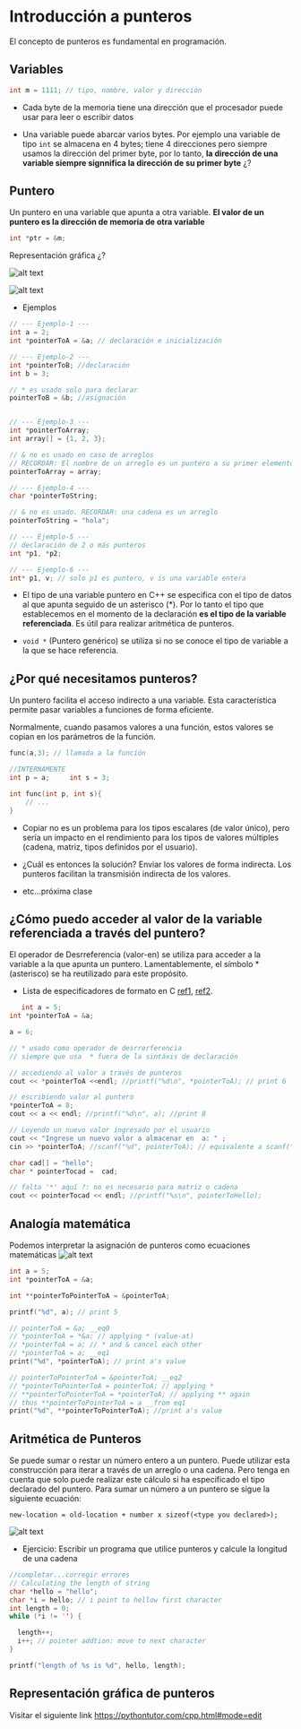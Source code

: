 # Introducción a punteros 

El concepto de punteros es fundamental en programación.

## Variables

```cpp
int m = 1111; // tipo, nombre, valor y dirección
```
* Cada byte de la memoria tiene una dirección que el procesador puede usar para leer o escribir datos

* Una variable puede abarcar varios bytes. Por ejemplo una variable de tipo `int` se almacena en 4 bytes; tiene 4 direcciones pero siempre usamos la dirección del primer byte, por lo tanto, **la dirección de una variable siempre signnifica la dirección de su primer byte** ¿?

## Puntero

Un puntero en una variable que apunta a otra variable. **El valor de un puntero es la dirección de memoria de otra variable**

```cpp
int *ptr = &m;
```

Representación gráfica ¿?

![alt text](image-2.png)


![alt text](image-3.png)

* Ejemplos
```cpp
// --- Ejemplo-1 ---
int a = 2;
int *pointerToA = &a; // declaración e inicialización

// --- Ejemplo-2 ---
int *pointerToB; //declaración
int b = 3;

// * es usado solo para declarar
pointerToB = &b; //asignación


// --- Ejemplo-3 ---
int *pointerToArray;
int array[] = {1, 2, 3};

// & no es usado en caso de arreglos
// RECORDAR: El nombre de un arreglo es un puntero a su primer elemento
pointerToArray = array;

// --- Ejemplo-4 ---
char *pointerToString;

// & no es usado. RECORDAR: una cadena es un arreglo
pointerToString = "hola";

// --- Ejemplo-5 ---
// declaración de 2 o más punteros
int *p1, *p2;

// --- Ejemplo-6 ---
int* p1, v; // solo p1 es puntero, v is una variable entera
```
* El tipo de una variable puntero en C++ se especifica con el tipo de datos al que apunta seguido de un asterisco (*). Por lo tanto el tipo que establecemos en el momento de la declaración **es el tipo de la variable referenciada**. Es útil para realizar aritmética de punteros.

* `void *` (Puntero genérico) se utiliza si no se conoce el tipo de variable a la que se hace referencia.


## ¿Por qué necesitamos punteros?
Un puntero facilita el acceso indirecto a una variable. Esta característica permite pasar variables a funciones de forma eficiente.

Normalmente, cuando pasamos valores a una función, estos valores se copian en los parámetros de la función. 

```cpp
func(a,3); // llamada a la función

//INTERNAMENTE
int p = a;     int s = 3;

int func(int p, int s){
    // ...
}
``` 

* Copiar no es un problema para los tipos escalares (de valor único), pero sería un impacto en el rendimiento para los tipos de valores múltiples (cadena, matriz, tipos definidos por el usuario).

* ¿Cuál es entonces la solución? Enviar los valores de forma indirecta. Los punteros facilitan la transmisión indirecta de los valores.

* etc...próxima clase



## ¿Cómo puedo acceder al valor de la variable referenciada a través del puntero?

El operador de Desrreferencia (valor-en) se utiliza para acceder a la variable a la que apunta un puntero. Lamentablemente, el símbolo *(asterisco) se ha reutilizado para este propósito. 

* Lista de especificadores de formato en C [ref1](https://www.geeksforgeeks.org/format-specifiers-in-c/), [ref2]( https://unstop.com/blog/format-specifiers-in-c).




```cpp 
   int a = 5;
int *pointerToA = &a;

a = 6;

// * usado como operador de desrrerferencia
// siempre que usa  * fuera de la sintáxis de declaración

// accediendo al valor a través de punteros
cout << *pointerToA <<endl; //printf("%d\n", *pointerToA); // print 6

// escribiendo valor al puntero
*pointerToA = 8;
cout << a << endl; //printf("%d\n", a); //print 8

// Leyendo un nuevo valor ingresado por el usuario
cout << "Ingrese un nuevo valor a almacenar en  a: " ;
cin >> *pointerToA; //scanf("%d", pointerToA); // equivalente a scanf("%d", &a);

char cad[] = "hello";
char * pointerTocad =  cad;

// falta '*' aquí ?: no es necesario para matriz o cadena
cout << pointerTocad << endl; //printf("%s\n", pointerToHello);
```

## Analogía matemática
Podemos interpretar la asignación de punteros como ecuaciones matemáticas
![alt text](image.png)



```cpp
int a = 5;
int *pointerToA = &a;

int **pointerToPointerToA = &pointerToA;

printf("%d", a); // print 5

// pointerToA = &a; __eq0
// *pointerToA = *&a; // applying * (value-at)
// *pointerToA = a; // * and & cancel each other
// *pointerToA = a; __eq1
print("%d", *pointerToA); // print a's value

// pointerToPointerToA = &pointerToA; __eq2
// *pointerToPointerToA = pointerToA; // applying *
// **pointerToPointerToA = *pointerToA; // applying ** again
// thus **pointerToPointerToA = a __from eq1
print("%d", **pointerToPointerToA); //print a's value
```

## Aritmética de Punteros
Se puede sumar o restar un número entero a un puntero. Puede utilizar esta construcción para iterar a través de un arreglo o una cadena. Pero tenga en cuenta que solo puede realizar este cálculo si ha especificado el tipo declarado del puntero. Para sumar un número a un puntero se sigue la siguiente ecuación:

``new-location = old-location + number x sizeof(<type you declared>);``

![alt text](image-1.png)

* Ejercicio: Escribir un programa que utilice punteros y calcule la longitud de una cadena 
```cpp
//completar...corregir errores
// Calculating the length of string
char *hello = "hello";
char *i = hello; // i point to hellow first character
int length = 0;
while (*i != '') {

  length++;
  i++; // pointer addtion: move to next character
}

printf("length of %s is %d", hello, length);
``` 


## Representación gráfica de  punteros
Visitar el siguiente link https://pythontutor.com/cpp.html#mode=edit